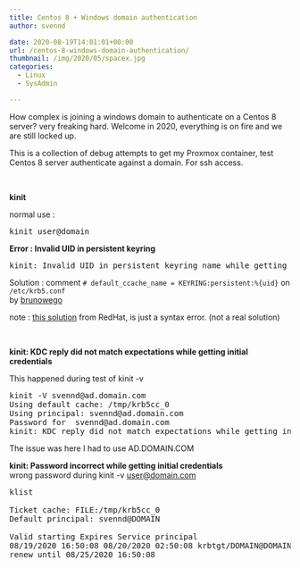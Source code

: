 ```yaml
---
title: Centos 8 + Windows domain authentication
author: svennd

date: 2020-08-19T14:01:01+00:00
url: /centos-8-windows-domain-authentication/
thumbnail: /img/2020/05/spacex.jpg
categories:
  - Linux
  - SysAdmin

---
```

How complex is joining a windows domain to authenticate on a Centos 8 server? very freaking hard. Welcome in 2020, everything is on fire and we are still locked up.

This is a collection of debug attempts to get my Proxmox container, test Centos 8 server authenticate against a domain. For ssh access.

&nbsp;

**kinit**

normal use :

<pre>kinit user@domain</pre>

**Error : Invalid UID in persistent keyring**

<pre>kinit: Invalid UID in persistent keyring name while getting default ccache</pre>

Solution : comment `# default_ccache_name = KEYRING:persistent:%{uid}` on  
`/etc/krb5.conf`  
by [brunowego][1]

note : [this solution][2] from RedHat, is just a syntax error. (not a real solution)

&nbsp;

**kinit: KDC reply did not match expectations while getting initial credentials**

This happened during test of kinit -v

<pre>kinit -V svennd@ad.domain.com
Using default cache: /tmp/krb5cc_0
Using principal: svennd@ad.domain.com
Password for  svennd@ad.domain.com
kinit: KDC reply did not match expectations while getting initial credentials
</pre>

The issue was here I had to use AD.DOMAIN.COM

**kinit: Password incorrect while getting initial credentials**  
wrong password during kinit -v user@domain.com

<pre>klist

Ticket cache: FILE:/tmp/krb5cc_0  
Default principal: svennd@DOMAIN

Valid starting Expires Service principal  
08/19/2020 16:50:08 08/20/2020 02:50:08 krbtgt/DOMAIN@DOMAIN  
renew until 08/25/2020 16:50:08
</pre>
&nbsp;

 [1]: https://github.com/liggitt/auth-proxy/issues/5
 [2]: https://access.redhat.com/solutions/2630741
